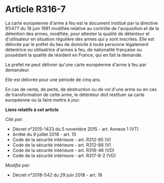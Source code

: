 # Article R316-7

La carte européenne d'arme à feu est le document institué par la directive 91/477 du 18 juin 1991 modifiée relative au
contrôle de l'acquisition et de la détention des armes, modifiée, pour attester la qualité de détenteur et d'utilisateur en
situation régulière des armes qui y sont inscrites. Elle est délivrée par le préfet du lieu de domicile à toute personne
légalement détentrice ou utilisatrice d'armes à feu, de nationalité française ou possédant la qualité de résident en France,
qui en fait la demande.

Le préfet ne peut délivrer qu'une carte européenne d'arme à feu par demandeur.

Elle est délivrée pour une période de cinq ans.

En cas de vente, de perte, de destruction ou de vol d'une arme ou en cas de transformation de cette arme, le détenteur doit
restituer sa carte européenne ou la faire mettre à jour.

**Liens relatifs à cet article**

_Cité par_:

  - Décret n°2015-1423 du 5 novembre 2015 - art. Annexe 1 (VT)
  - Arrêté du 9 juillet 2018 - art. 10
  - Code de la sécurité intérieure - art. R312-85 (V)
  - Code de la sécurité intérieure - art. R312-88 (V)
  - Code de la sécurité intérieure - art. R316-46 (VD)
  - Code de la sécurité intérieure - art. R317-8-2 (VD)

_Modifié par_:

  - Décret n°2018-542 du 29 juin 2018 - art. 18
